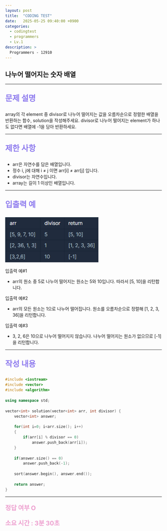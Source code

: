 ```yaml
---
layout: post
title:  "CODING TEST"
date:   2025-05-25 09:40:00 +0900
categories:
  - codingtest
  - programmers
  - Lv.1
description: >
  Programmers - 12910
---
```

## 나누어 떨어지는 숫자 배열

---

<p style = "color:#8f7cee; font-size:25px; font-weight:bold">
문제 설명
</p>

array의 각 element 중 divisor로 나누어 떨어지는 값을 오름차순으로 정렬한 배열을 반환하는 함수, solution을 작성해주세요.
divisor로 나누어 떨어지는 element가 하나도 없다면 배열에 -1을 담아 반환하세요.

---

<p style = "color:#8f7cee; font-size:25px; font-weight:bold">
제한 사항
</p>

- arr은 자연수를 담은 배열입니다.
- 정수 i, j에 대해 i ≠ j 이면 arr[i] ≠ arr[j] 입니다.
- divisor는 자연수입니다.
- array는 길이 1 이상인 배열입니다.

---

<p style = "color:#8f7cee; font-size:25px; font-weight:bold">
입출력 예
</p>

<img src = "/assets/img/codingtest/12910.png" width = "300" height = "145">

입출력 예#1
 - arr의 원소 중 5로 나누어 떨어지는 원소는 5와 10입니다. 따라서 [5, 10]을 리턴합니다.

입출력 예#2
 - arr의 모든 원소는 1으로 나누어 떨어집니다. 원소를 오름차순으로 정렬해 [1, 2, 3, 36]을 리턴합니다.

입출력 예#3
- 3, 2, 6은 10으로 나누어 떨어지지 않습니다. 나누어 떨어지는 원소가 없으므로 [-1]을 리턴합니다.

---

<p style = "color:#8f7cee; font-size:25px; font-weight:bold">
작성 내용
</p>

```cpp
#include <iostream>
#include <vector>
#include <algorithm>

using namespace std;

vector<int> solution(vector<int> arr, int divisor) {
    vector<int> answer;
    
    for(int i=0; i<arr.size(); i++)
    {
        if(arr[i] % divisor == 0)
            answer.push_back(arr[i]);
    }
    
    if(answer.size() == 0)
        answer.push_back(-1);
    
    sort(answer.begin(), answer.end());
    
    return answer;
}
```

---

<p style = "color:#ed9ece; font-size:20px; font-weight:bold">
정답 여부 O
</p>

<p style = "color:#ed9ece; font-size:20px; font-weight:bold">
소요 시간 : 3분 30초
</p>

